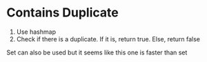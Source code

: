 # Contains Duplicate

1. Use hashmap
2. Check if there is a duplicate. If it is, return true. Else, return false

Set can also be used but it seems like this one is faster than set
